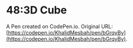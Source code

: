 # 48:3D Cube

A Pen created on CodePen.io. Original URL: [https://codepen.io/KhalidMesbah/pen/bGrqyBy](https://codepen.io/KhalidMesbah/pen/bGrqyBy).


